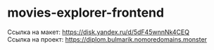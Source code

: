 # movies-explorer-frontend

Ссылка на макет: https://disk.yandex.ru/d/5dF45wnnNk4CEQ  
Ссылка на проект: https://diplom.bulmarik.nomoredomains.monster  